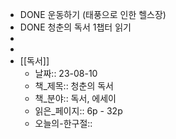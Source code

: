 - DONE 운동하기 (태풍으로 인한 헬스장)
- DONE 청춘의 독서 1챕터 읽기
-
-
- [[독서]]
	- 날짜:: 23-08-10
	- 책_제목:: 청춘의 독서
	- 책_분야:: 독서, 에세이
	- 읽은_페이지:: 6p - 32p
	- 오늘의-한구절::